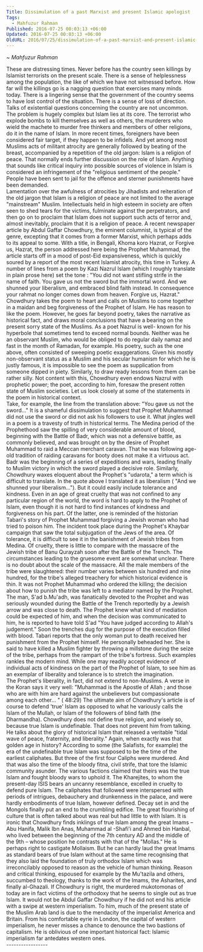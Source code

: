 ```yaml
---
Title: Dissimulation of a past Marxist and present Islamic apologist
Tags:
  - Mahfuzur Rahman
Published: 2016-07-25 00:03:13 +06:00
Updated: 2016-07-25 00:03:13 +06:00
OldURL: 2016/07/25/dissimulation-of-a-past-marxist-and-present-islamic-apologist/
---
```


~ *Mahfuzur Rahman*

These are distressing times. Never before has the country seen killings by Islamist terrorists on the present scale. There is a sense of helplessness among the population, the like of which we have not witnessed before. How far will the killings go is a nagging question that exercises many minds today. There is a lingering sense that the government of the country seems to have lost control of the situation. There is a sense of loss of direction. Talks of existential questions concerning the country are not uncommon. 
    The problem is hugely complex but Islam lies at its core.  The terrorist who explode bombs to  kill themselves as well as others,  the murderers who wield the machete to murder free thinkers and members of other religions, do it in the name of Islam. In more recent times,  foreigners  have been considered fair target, if they happen to be infidels. And yet among most Muslims acts of militant atrocity are generally followed by beating of the breast, accompanied by a repetition of the old jargon: Islam is a religion of peace. That normally ends further discussion on the role of Islam. Anything that sounds like critical inquiry into possible sources of violence in Islam is considered an infringement of the "religious sentiment of the people."  People have been sent to jail for the offence and sterner punishments have been demanded.  
     Lamentation over the awfulness of atrocities by Jihadists and reiteration of the old jargon that Islam is a religion of peace are not limited to the average "mainstream" Muslim.  Intellectuals held in high esteem in society are often seen to shed tears for the victims, fulminate against the perpetrators, and then go on to proclaim that Islam does not support such acts of terror and, almost inevitably, proclaim that it is a religion of peace.
  A recent newspaper article by Abdul Gaffar Chowdhury, the eminent columnist, is typical of the genre, excepting that it comes from a former Marxist, which perhaps adds to its appeal to some. With a title, in Bengali, Khoma koro Hazrat, or Forgive us, Hazrat, the person addressed here being the Prophet Muhammad, the article starts off in a mood of post-Eid expansiveness, which is quickly soured by a report of the most recent Islamist atrocity, this time in Turkey.  A number of lines from a poem by Kazi Nazrul Islam (which I roughly translate in plain prose here) set the tone : "You did not want stifling  strife in the name of  faith. You gave us not the sword but the immortal word. And we shunned your liberalism, and embraced blind faith instead. In consequence your rahmat no longer comes down from heaven. Forgive us, Hazrat."  
     Chowdhury takes the poem to heart and calls on Muslims to come together in a maidan and beg forgiveness of the Prophet of Islam. He has reason to like the poem.  However, he goes far   beyond poetry, takes the narrative as historical fact, and draws moral conclusions that have a bearing on the present sorry state of the Muslims. As a poet Nazrul is well- known for his hyperbole that sometimes tend to exceed normal bounds.  Neither was he an observant Muslim, who would be obliged to do regular daily namaz and fast in the month of Ramadan, for example. His poetry, such as the one above, often consisted of sweeping poetic exaggerations. Given his mostly non-observant status as a Muslim and his secular humanism for which he is justly famous, it is impossible to see the poem as supplication from someone dipped in piety.  Similarly, to draw ready lessons from them can be rather silly. Not content with this, Chowdhury even endows Nazrul with prophetic power; the poet, according to him, foresaw the present rotten state of Muslim societies.   Let us look closely at some of the statements in the poem in historical context.       
     Take, for example, the line from the translation above: "You gave us not the sword…" It is a shameful dissimulation to suggest that Prophet Muhammad did not use the sword or did not ask his followers to use it.  What jingles well in a poem is a travesty of truth in historical terms.  The Medina period of the Prophethood saw the spilling of very considerable amount of blood, beginning with the Battle of Badr, which was not a defensive battle, as commonly believed, and was brought on by the desire of Prophet Muhammad to raid a Meccan merchant caravan. That he was following age-old tradition of raiding caravans for booty does not make it a virtuous act.  Badr was the beginning of a series of expeditions and wars, leading finally to Muslim victory in which the sword played a decisive role. 
     Similarly, Chowdhury waxes eloquent about the Prophet's "udarota," a term which is difficult to translate.  In the quote above I translated it as liberalism ( "And we shunned your liberalism…"). But it could easily include tolerance and kindness.  Even in an age of great cruelty that was not confined to any particular region of the world, the word is hard to apply to the Prophet of Islam, even though it is not hard to find instances of kindness and forgiveness on his part. Of the latter, one is reminded of the historian Tabari's story of Prophet Muhammad forgiving a Jewish woman who had tried to poison him. The incident took place during the Prophet's Khaybar campaign that saw the total subjugation of the Jews of the area.
   Of tolerance, it is difficult to see it in the banishment of Jewish tribes from Medina. Of cruelty, there is little to compare with the massacre of the Jewish tribe of Banu Qurayzah soon after the Battle of the Trench. The circumstances leading to the gruesome event are somewhat unclear.  There is no doubt about the scale of the massacre. All the male members of the tribe were slaughtered: their number varies between six hundred and nine hundred, for the tribe's alleged treachery for which historical evidence is thin.  It was not Prophet Muhammad who ordered the killing; the decision about how to punish the tribe was left to a mediator named by the Prophet. The man, S'ad b.Mu'adh, was  fanatically devoted to the Prophet and was seriously wounded during the Battle of the Trench reportedly by a Jewish arrow and was close to death. The Prophet knew what kind of mediation could be expected of him, and when the decision was communicated to him, he is reported to have told S'ad "You have judged according to Allah's judgement." Soon the trenches dug for the purpose of the execution filled with blood. Tabari reports that the only woman put to death received her punishment from the Prophet himself. He personally beheaded her. She is said to have killed a Muslim fighter by throwing a millstone during the seize of the tribe, perhaps from the rampart of the tribe's fortress.  Such examples rankles the modern mind. While one may readily accept evidence of individual acts of kindness on the part of the Prophet of Islam, to see him as an exemplar of liberality and tolerance  is to stretch the imagination.    
     The Prophet's liberality, in fact, did not extend to non-Muslims. A verse in the Koran says it very well: "Muhammad is the Apostle of Allah ; and those who are with him are hard against the unbelievers but compassionate among each other… "  ( 48:29) 
   The ultimate aim of Chowdhury's article is of course to defend 'true' Islam as opposed to what he variously calls the Islam of the Mullah, or Islam of the followers of blind faith (the Dharmandha). Chowdhury does not define true religion, and wisely so, because true Islam is undefinable. That does not prevent him from talking. He talks about the glory of historical Islam that released a veritable "tidal wave of peace, fraternity, and liberality."  Again, when exactly was that golden age in history? According to some (the Salafists, for example) the era of the undefinable true Islam was supposed to be the time of the earliest caliphates. But three of the first four Caliphs were murdered.  And that was also the time of the bloody fitna, civil strife, that tore the Islamic community asunder.  The various factions claimed that theirs was the true Islam and fought bloody wars to uphold it. The Kharejites, to whom the present-day ISIS bears an uncanny resemblance, excelled in cruelty to defend pure Islam.  The caliphates that followed were interspersed with periods of intrigues, debauchery and drunkenness in the palace, and were hardly embodiments of true Islam, however defined.   Decay set in and the Mongols finally put an end to the crumbling edifice.  The great flourishing of culture that is often talked about was real but had little to with Islam. 
       It is ironic that  Chowdhury finds inklings of true Islam among the  great Imams – Abu Hanifa, Malik Ibn Anas, Muhammad al -Shafi'i and Ahmed bin Hanbal,  who lived between the beginning of the 7th century AD and the middle of the 9th  – whose position he contrasts with that of the "Mollas." He is perhaps right to castigate Mollaism. But he can hardly laud the great Imams as standard bears of true Islam without at the same time recognising that they also laid the foundation of truly orthodox Islam which was irreconcilably opposed to reason as the vehicle of human thinking. Reason and critical thinking, espoused for example by the Mu'tazila and others, succumbed to theology, thanks to the work of the Imams, the Asharites, and finally al-Ghazali.   If Chowdhury is right, the murdered mukotomonas of today are in fact victims of the orthodoxy that he seems to single out as true Islam. 
     It would not be Abdul Gaffar Chowdhury if he did not end his article with a swipe at western imperialism. To him, much of the present state of the Muslim Arab land is due to the mendacity of the imperialist America and Britain. From his comfortable eyrie in London, the capital of western imperialism, he never misses a chance to denounce the two bastions of capitalism. He is oblivious of one important historical fact: Islamic imperialism far antedates western ones.          
                                                                  -----------------
